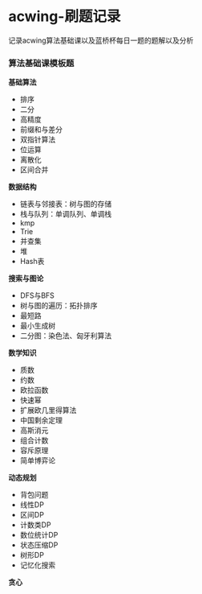 # acwing-刷题记录
记录acwing算法基础课以及蓝桥杯每日一题的题解以及分析

### 算法基础课模板题
**基础算法**
 * 排序
 * 二分
 * 高精度
 * 前缀和与差分
 * 双指针算法
 * 位运算
 * 离散化
 * 区间合并

**数据结构**
 * 链表与邻接表：树与图的存储
 * 栈与队列：单调队列、单调栈
 * kmp
 * Trie
 * 并查集
 * 堆
 * Hash表

**搜索与图论**
 * DFS与BFS
 * 树与图的遍历：拓扑排序
 * 最短路
 * 最小生成树
 * 二分图：染色法、匈牙利算法

**数学知识**
 * 质数
 * 约数
 * 欧拉函数
 * 快速幂
 * 扩展欧几里得算法
 * 中国剩余定理
 * 高斯消元
 * 组合计数
 * 容斥原理
 * 简单博弈论

**动态规划**
 * 背包问题
 * 线性DP
 * 区间DP
 * 计数类DP
 * 数位统计DP
 * 状态压缩DP
 * 树形DP
 * 记忆化搜索

 **贪心**
